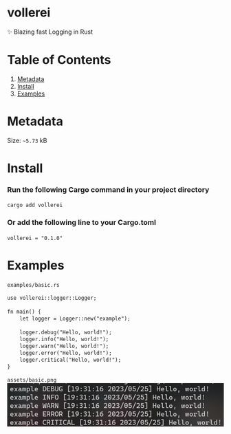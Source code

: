 # vollerei
✨ Blazing fast Logging in Rust

# Table of Contents
1. [Metadata](#metadata)
2. [Install](#install)
3. [Examples](#examples)

# Metadata
Size: `~5.73` kB

# Install
### Run the following Cargo command in your project directory
`cargo add vollerei`
### Or add the following line to your Cargo.toml
`vollerei = "0.1.0"`

# Examples
`examples/basic.rs`
```
use vollerei::logger::Logger;

fn main() {
    let logger = Logger::new("example");

    logger.debug("Hello, world!");
    logger.info("Hello, world!");
    logger.warn("Hello, world!");
    logger.error("Hello, world!");
    logger.critical("Hello, world!");
}
```
`assets/basic.png`
![](assets/basic.png)